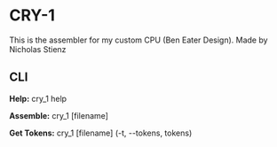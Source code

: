 # CRY-1
This is the assembler for my custom CPU (Ben Eater Design). Made by Nicholas Stienz

## CLI
**Help:** cry_1 help

**Assemble:** cry_1 [filename]

**Get Tokens:** cry_1 [filename] (-t, --tokens, tokens)
